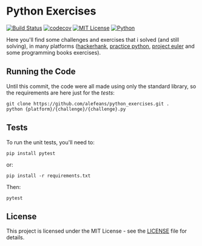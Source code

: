 # Python Exercises
[![Build Status](https://travis-ci.org/alefeans/python_exercises.svg?branch=master)](https://travis-ci.org/alefeans/python_exercises) [![codecov](https://codecov.io/gh/alefeans/learning_python/branch/master/graph/badge.svg)](https://codecov.io/gh/alefeans/learning_python) [![MIT License](https://img.shields.io/badge/license-MIT-007EC7.svg?style=flat)](/LICENSE) [![Python](https://img.shields.io/badge/python-3.6-blue.svg)]()

Here you'll find some challenges and exercises that i solved (and still solving), in many platforms ([hackerhank](https://www.hackerrank.com/), [practice python](https://www.practicepython.org/), [project euler](https://projecteuler.net/) and some programming books exercises).

## Running the Code

Until this commit, the code were all made using only the standard library, so the requirements are here just for the *tests*:

```
git clone https://github.com/alefeans/python_exercises.git .
python {platform}/{challenge}/{challenge}.py
```

## Tests

To run the unit tests, you'll need to:
```
pip install pytest
```
or:
```
pip install -r requirements.txt
```
Then:
```
pytest
```

## License

This project is licensed under the MIT License - see the [LICENSE](LICENSE) file for details.

